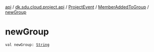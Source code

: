 [api](../../../index.md) / [dk.sdu.cloud.project.api](../../index.md) / [ProjectEvent](../index.md) / [MemberAddedToGroup](index.md) / [newGroup](./new-group.md)

# newGroup

`val newGroup: `[`String`](https://kotlinlang.org/api/latest/jvm/stdlib/kotlin/-string/index.html)